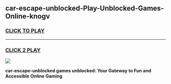
## car-escape-unblocked-Play-Unblocked-Games-Online-knogv
<h3>
<a href="https://premium76.site?title=car-escape-unblocked&ref=25A">CLICK TO PLAY</a></h3>
<hr>

<h3>
<a href="https://premium76.site?title=car-escape-unblocked&ref=25A">CLICK 2 PLAY</a>
  
</h3>

<a href="https://premium76.site?title=car-escape-unblocked&ref=25A"><img src="https://clearcache.store/games.png"></a>


**car-escape-unblocked games unblocked: Your Gateway to Fun and Accessible Online Gaming**

